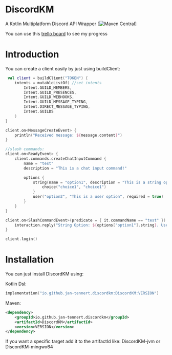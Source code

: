 # DiscordKM

A Kotlin Multiplatform Discord API Wrapper [![Maven Central](https://maven-badges.herokuapp.com/maven-central/io.github.jan-tennert.discordkm/DiscordKM/badge.svg?style=plastic?gav=true)]

You can use this [trello board](https://trello.com/b/EQqz7hAY/discordkm) to see my progress

# Introduction

You can create a client easily by just using buildClient:

```kotlin
 val client = buildClient("TOKEN") {
    intents = mutableListOf( //set intents
        Intent.GUILD_MEMBERS,
        Intent.GUILD_PRESENCES,
        Intent.GUILD_WEBHOOKS,
        Intent.GUILD_MESSAGE_TYPING,
        Intent.DIRECT_MESSAGE_TYPING,
        Intent.GUILDS
    )
}

client.on<MessageCreateEvent> {
    println("Received message: ${message.content}")
}

//slash commands:
client.on<ReadyEvent> {
    client.commands.createChatInputCommand {
        name = "test"
        description = "This is a chat input command!"

        options {
            string(name = "option1", description = "This is a string option", required = true) {
                choice("choice1", "choice1")
            }
            user("option2", "This is a user option", required = true)
        }
    }
}

client.on<SlashCommandEvent>(predicate = { it.commandName == "test" }) {
    interaction.reply("String Option: ${options["option1"].string}. User Name: ${options["option2"].user.name}")
}

client.login()
```

# Installation 

You can just install DiscordKM using:

Kotlin Dsl:
```kotlin
implementation("io.github.jan-tennert.discordkm:DiscordKM:VERSION")
```

Maven: 
```xml
<dependency>
    <groupId>io.github.jan-tennert.discordkm</groupId>
    <artifactId>DiscordKM</artifactId>
    <version>VERSION</version>
</dependency>
```

If you want a specific target add it to the artifactId like: DiscordKM-jvm or DiscordKM-mingwx64
